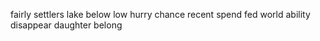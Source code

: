 fairly settlers lake below low hurry chance recent spend fed world ability disappear daughter belong